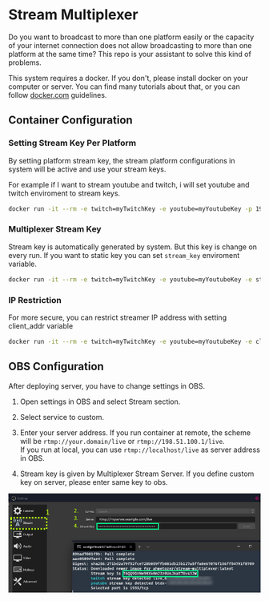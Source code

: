 # Stream Multiplexer

Do you want to broadcast to more than one platform easily or the capacity of your internet connection does not allow broadcasting to more than one platform at the same time?
This repo is your assistant to solve this kind of problems.

This system requires a docker. If you don't, please install docker on your computer or server. You can find many tutorials about that, or you can follow [docker.com](https://www.docker.com/products/docker-desktop) guidelines.

## Container Configuration

### Setting Stream Key Per Platform

By setting platform stream key, the stream platform configurations in system will be active and use your stream keys.

For example if I want to stream youtube and twitch, i will set youtube and twitch enviroment to stream keys.

```bash
docker run -it --rm -e twitch=myTwitchKey -e youtube=myYoutubeKey -p 1935:1935 ahmetozer/stream-multiplexer
```

### Multiplexer Stream Key

Stream key is automatically generated by system. But this key is change on every run. If you want to static key
you can set `stream_key` enviroment variable.

```bash
docker run -it --rm -e twitch=myTwitchKey -e youtube=myYoutubeKey -e stream_key=165184asdf8a4sgWwt -p 1935:1935 ahmetozer/stream-multiplexer
```

### IP Restriction

For more secure, you can restrict streamer IP address with setting client_addr variable

```bash
docker run -it --rm -e twitch=myTwitchKey -e youtube=myYoutubeKey -e client_addr=198.51.100.5  -p 1935:1935 ahmetozer/stream-multiplexer
```

## OBS Configuration

After deploying server, you have to change settings in OBS.

1. Open settings in OBS and select Stream section.

1. Select service to custom.

1. Enter your server address. If you run container at remote, the scheme will be `rtmp://your.domain/live` or `rtmp://198.51.100.1/live`.  
If you run at local, you can use `rtmp://localhost/live` as server address in OBS.

1. Stream key is given by Multiplexer Stream Server. If you define custom key on server, please enter same key to obs.

![obs configuration](obs.jpg)